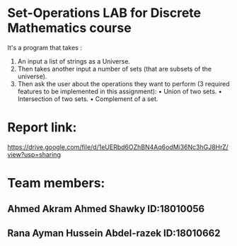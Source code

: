 # Set-Operations LAB for Discrete Mathematics course

It's a program that takes :
1. An input a list of strings as a Universe.
2. Then takes another input a number of sets (that are subsets of the universe).
3. Then ask the user about the operations they want to perform (3 required features to be implemented in this assignment):
  • Union of two sets.
  • Intersection of two sets.
  • Complement of a set.
  
# Report link:
https://drive.google.com/file/d/1eUERbd6OZhBN4Aq6odMi36Nc3hGJ8HrZ/view?usp=sharing

# Team members:

## Ahmed Akram Ahmed Shawky ID:18010056
## Rana Ayman Hussein Abdel-razek ID:18010662
